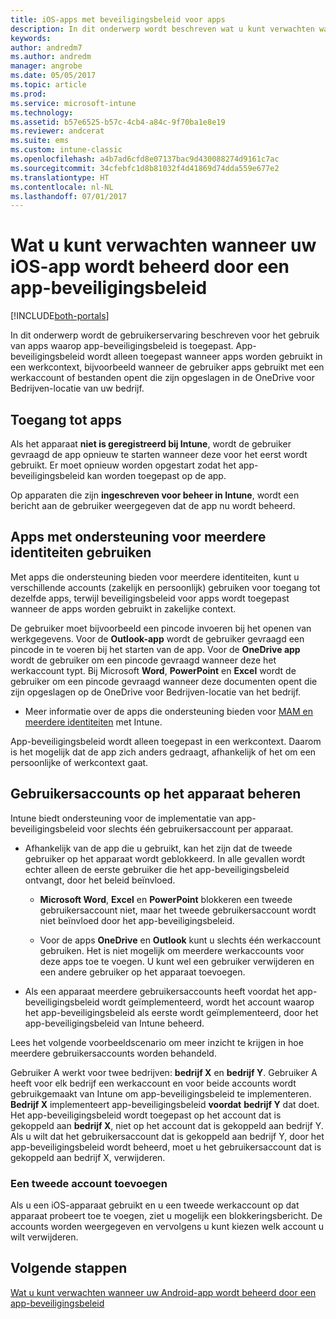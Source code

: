 ```yaml
---
title: iOS-apps met beveiligingsbeleid voor apps
description: In dit onderwerp wordt beschreven wat u kunt verwachten wanneer uw iOS-app wordt beheerd door een app-beveiligingsbeleid.
keywords: 
author: andredm7
ms.author: andredm
manager: angrobe
ms.date: 05/05/2017
ms.topic: article
ms.prod: 
ms.service: microsoft-intune
ms.technology: 
ms.assetid: b57e6525-b57c-4cb4-a84c-9f70ba1e8e19
ms.reviewer: andcerat
ms.suite: ems
ms.custom: intune-classic
ms.openlocfilehash: a4b7ad6cfd8e07137bac9d430088274d9161c7ac
ms.sourcegitcommit: 34cfebfc1d8b81032f4d41869d74dda559e677e2
ms.translationtype: HT
ms.contentlocale: nl-NL
ms.lasthandoff: 07/01/2017
---
```

# <a name="what-to-expect-when-your-ios-app-is-managed-by-app-protection-policies"></a>Wat u kunt verwachten wanneer uw iOS-app wordt beheerd door een app-beveiligingsbeleid

[!INCLUDE[both-portals](./includes/note-for-both-portals.md)]

 In dit onderwerp wordt de gebruikerservaring beschreven voor het gebruik van apps waarop app-beveiligingsbeleid is toegepast. App-beveiligingsbeleid wordt alleen toegepast wanneer apps worden gebruikt in een werkcontext, bijvoorbeeld wanneer de gebruiker apps gebruikt met een werkaccount of bestanden opent die zijn opgeslagen in de OneDrive voor Bedrijven-locatie van uw bedrijf.

##  <a name="access-apps"></a>Toegang tot apps

Als het apparaat **niet is geregistreerd bij Intune**, wordt de gebruiker gevraagd de app opnieuw te starten wanneer deze voor het eerst wordt gebruikt. Er moet opnieuw worden opgestart zodat het app-beveiligingsbeleid kan worden toegepast op de app. 

<!--- The following screenshot from the Skype app illustrates this restart request: --->


<!---  ![Screenshot of the iOS device showing PIN prompt](../media/appmanagement/iOS_AppPINPrompt.png) --->

Op apparaten die zijn **ingeschreven voor beheer in Intune**, wordt een bericht aan de gebruiker weergegeven dat de app nu wordt beheerd.

##  <a name="use-apps-with-multi-identity-support"></a>Apps met ondersteuning voor meerdere identiteiten gebruiken

Met apps die ondersteuning bieden voor meerdere identiteiten, kunt u verschillende accounts (zakelijk en persoonlijk) gebruiken voor toegang tot dezelfde apps, terwijl beveiligingsbeleid voor apps wordt toegepast wanneer de apps worden gebruikt in zakelijke context.  

De gebruiker moet bijvoorbeeld een pincode invoeren bij het openen van werkgegevens. Voor de **Outlook-app** wordt de gebruiker gevraagd een pincode in te voeren bij het starten van de app. Voor de **OneDrive app** wordt de gebruiker om een pincode gevraagd wanneer deze het werkaccount typt.  Bij Microsoft **Word**, **PowerPoint** en **Excel** wordt de gebruiker om een pincode gevraagd wanneer deze documenten opent die zijn opgeslagen op de OneDrive voor Bedrijven-locatie van het bedrijf.

- Meer informatie over de apps die ondersteuning bieden voor [MAM en meerdere identiteiten](https://www.microsoft.com/cloud-platform/microsoft-intune-apps) met Intune.

App-beveiligingsbeleid wordt alleen toegepast in een werkcontext. Daarom is het mogelijk dat de app zich anders gedraagt, afhankelijk of het om een persoonlijke of werkcontext gaat.

##  <a name="manage-user-accounts-on-the-device"></a>Gebruikersaccounts op het apparaat beheren

Intune biedt ondersteuning voor de implementatie van app-beveiligingsbeleid voor slechts één gebruikersaccount per apparaat.

* Afhankelijk van de app die u gebruikt, kan het zijn dat de tweede gebruiker op het apparaat wordt geblokkeerd. In alle gevallen wordt echter alleen de eerste gebruiker die het app-beveiligingsbeleid ontvangt, door het beleid beïnvloed.
  * **Microsoft Word**, **Excel** en **PowerPoint** blokkeren een tweede gebruikersaccount niet, maar het tweede gebruikersaccount wordt niet beïnvloed door het app-beveiligingsbeleid.  

  * Voor de apps **OneDrive** en **Outlook** kunt u slechts één werkaccount gebruiken. Het is niet mogelijk om meerdere werkaccounts voor deze apps toe te voegen. U kunt wel een gebruiker verwijderen en een andere gebruiker op het apparaat toevoegen.

* Als een apparaat meerdere gebruikersaccounts heeft voordat het app-beveiligingsbeleid wordt geïmplementeerd, wordt het account waarop het app-beveiligingsbeleid als eerste wordt geïmplementeerd, door het app-beveiligingsbeleid van Intune beheerd.


Lees het volgende voorbeeldscenario om meer inzicht te krijgen in hoe meerdere gebruikersaccounts worden behandeld.

Gebruiker A werkt voor twee bedrijven: **bedrijf X** en **bedrijf Y**. Gebruiker A heeft voor elk bedrijf een werkaccount en voor beide accounts wordt gebruikgemaakt van Intune om app-beveiligingsbeleid te implementeren. **Bedrijf X** implementeert app-beveiligingsbeleid **voordat** **bedrijf Y** dat doet. Het app-beveiligingsbeleid wordt toegepast op het account dat is gekoppeld aan **bedrijf X**, niet op het account dat is gekoppeld aan bedrijf Y. Als u wilt dat het gebruikersaccount dat is gekoppeld aan bedrijf Y, door het app-beveiligingsbeleid wordt beheerd, moet u het gebruikersaccount dat is gekoppeld aan bedrijf X, verwijderen.

### <a name="add-a-second-account"></a>Een tweede account toevoegen

Als u een iOS-apparaat gebruikt en u een tweede werkaccount op dat apparaat probeert toe te voegen, ziet u mogelijk een blokkeringsbericht. De accounts worden weergegeven en vervolgens u kunt kiezen welk account u wilt verwijderen.

## <a name="next-steps"></a>Volgende stappen
[Wat u kunt verwachten wanneer uw Android-app wordt beheerd door een app-beveiligingsbeleid](end-user-mam-apps-android.md)
